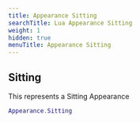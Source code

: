 ```yaml
---
title: Appearance Sitting
searchTitle: Lua Appearance Sitting
weight: 1
hidden: true
menuTitle: Appearance Sitting
---
```

## Sitting

This represents a Sitting Appearance
```lua
Appearance.Sitting
```